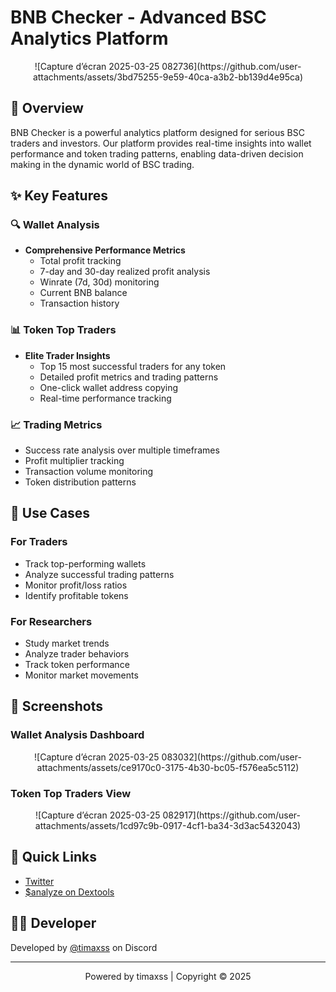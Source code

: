 # BNB Checker - Advanced BSC Analytics Platform

<p align="center">
  ![Capture d’écran 2025-03-25 082736](https://github.com/user-attachments/assets/3bd75255-9e59-40ca-a3b2-bb139d4e95ca)
</p>

## 🚀 Overview

BNB Checker is a powerful analytics platform designed for serious BSC traders and investors. Our platform provides real-time insights into wallet performance and token trading patterns, enabling data-driven decision making in the dynamic world of BSC trading.

## ✨ Key Features

### 🔍 Wallet Analysis
- **Comprehensive Performance Metrics**
  - Total profit tracking
  - 7-day and 30-day realized profit analysis
  - Winrate (7d, 30d) monitoring
  - Current BNB balance
  - Transaction history

### 📊 Token Top Traders
- **Elite Trader Insights**
  - Top 15 most successful traders for any token
  - Detailed profit metrics and trading patterns
  - One-click wallet address copying
  - Real-time performance tracking

### 📈 Trading Metrics
- Success rate analysis over multiple timeframes
- Profit multiplier tracking
- Transaction volume monitoring
- Token distribution patterns

## 🎯 Use Cases

### For Traders
- Track top-performing wallets
- Analyze successful trading patterns
- Monitor profit/loss ratios
- Identify profitable tokens

### For Researchers
- Study market trends
- Analyze trader behaviors
- Track token performance
- Monitor market movements

## 📸 Screenshots

### Wallet Analysis Dashboard
<p align="center">
  ![Capture d’écran 2025-03-25 083032](https://github.com/user-attachments/assets/ce9170c0-3175-4b30-bc05-f576ea5c5112)
</p>

### Token Top Traders View
<p align="center">
  ![Capture d’écran 2025-03-25 082917](https://github.com/user-attachments/assets/1cd97c9b-0917-4cf1-ba34-3d3ac5432043)
</p>

## 🔗 Quick Links
- [Twitter](https://twitter.com/home)
- [$analyze on Dextools](https://www.dextools.io/app/en/bnb)

## 👨‍💻 Developer
Developed by [@timaxss](https://discord.com/) on Discord

---

<p align="center">
Powered by timaxss | Copyright © 2025
</p>
